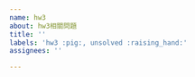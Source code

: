 ```yaml
---
name: hw3
about: hw3相關問題
title: ''
labels: 'hw3 :pig:, unsolved :raising_hand:'
assignees: ''

---
```



